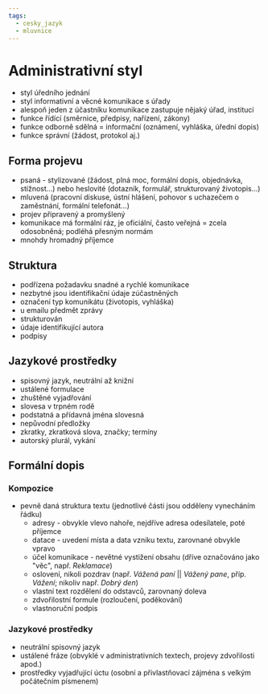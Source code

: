 ```yaml
---
tags:
  - cesky_jazyk
  - mluvnice
---
```

# Administrativní styl
* styl úředního jednání
* styl informativní a věcné komunikace s úřady
* alespoň jeden z účastníku komunikace zastupuje nějaký úřad, instituci
* funkce řídící (směrnice, předpisy, nařízení, zákony)
* funkce odborně sdělná = informační (oznámení, vyhláška, úřední dopis)
* funkce správní (žádost, protokol aj.)
## Forma  projevu
* psaná - stylizované (žádost, plná moc, formální dopis, objednávka, stížnost...) nebo heslovité (dotazník, formulář, strukturovaný životopis...)
* mluvená (pracovní diskuse, ústní hlášení, pohovor s uchazečem o zaměstnání, formální telefonát...)
* projev připravený a promyšlený
* komunikace má formální ráz, je oficiální, často veřejná = zcela odosobněná; podléhá přesným normám
* mnohdy hromadný příjemce
## Struktura
* podřízena požadavku snadné a rychlé komunikace
* nezbytné jsou identifikační údaje zúčastněných
* označení typ komunikátu (životopis, vyhláška)
* u emailu předmět zprávy
* strukturován
* údaje identifikující autora
* podpisy
## Jazykové prostředky
* spisovný jazyk, neutrální až knižní
* ustálené formulace
* zhuštěné vyjadřování
* slovesa v trpném rodě
* podstatná a přídavná jména slovesná
* nepůvodní předložky
* zkratky, zkratková slova, značky; termíny
* autorský plurál, vykání
## Formální dopis
### Kompozice
* pevně daná struktura textu (jednotlivé části jsou odděleny vynecháním řádku)
	* adresy - obvykle vlevo nahoře, nejdříve adresa odesílatele, poté příjemce
	* datace - uvedení místa a data vzniku textu, zarovnané obvykle vpravo
	* účel komunikace - nevětné vystižení obsahu (dříve označováno jako "věc", např. *Reklamace*)
	* oslovení, nikoli pozdrav (např. *Vážená paní*  || *Vážený pane*, příp. *Vážení*; nikoliv např. *Dobrý den*)
	* vlastní text rozdělení do odstavců, zarovnaný doleva
	* zdvořilostní formule (rozloučení, poděkování)
	* vlastnoruční podpis
### Jazykové prostředky
* neutrální spisovný jazyk
* ustálené fráze (obvyklé v administrativních textech, projevy zdvořilosti apod.)
* prostředky vyjadřující úctu (osobní a přivlastňovací zájména s velkým počátečním písmenem)